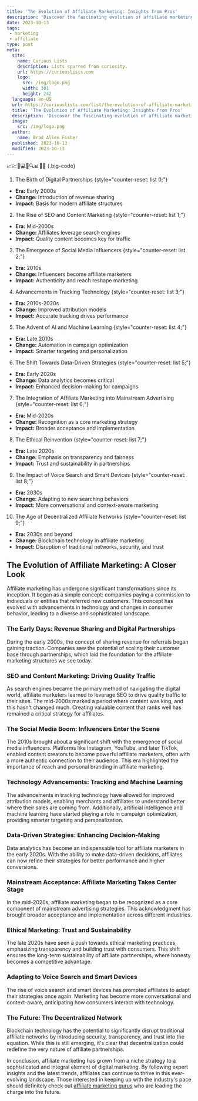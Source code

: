 ```yaml
---
title: 'The Evolution of Affiliate Marketing: Insights from Pros'
description: 'Discover the fascinating evolution of affiliate marketing as industry experts share valuable insights and tips, catering to the curious minds of marketers.'
date: 2023-10-13
tags:
 - marketing
 - affiliate
type: post
meta:
  site:
    name: Curious Lists
    description: Lists spurred from curiosity.
    url: https://curiouslists.com
    logo:
      src: /img/logo.png
      width: 301
      height: 242
  language: en-US
  url: https://curiouslists.com/list/the-evolution-of-affiliate-marketing-insights-from-pros
  title: 'The Evolution of Affiliate Marketing: Insights from Pros'
  description: 'Discover the fascinating evolution of affiliate marketing as industry experts share valuable insights and tips, catering to the curious minds of marketers.'
  image:
    src: /img/logo.png
  author:
    name: Brad Allen Fisher
  published: 2023-10-13
  modified: 2023-10-13
---
```



📈💹🤝💻🌐🔍📊🛒🚀 {.big-code}

1. The Birth of Digital Partnerships {style="counter-reset: list 0;"}
  - **Era:** Early 2000s
  - **Change:** Introduction of revenue sharing
  - **Impact:** Basis for modern affiliate structures

2. The Rise of SEO and Content Marketing {style="counter-reset: list 1;"}
  - **Era:** Mid-2000s
  - **Change:** Affiliates leverage search engines
  - **Impact:** Quality content becomes key for traffic

3. The Emergence of Social Media Influencers {style="counter-reset: list 2;"}
  - **Era:** 2010s
  - **Change:** Influencers become affiliate marketers
  - **Impact:** Authenticity and reach reshape marketing

4. Advancements in Tracking Technology {style="counter-reset: list 3;"}
  - **Era:** 2010s-2020s
  - **Change:** Improved attribution models
  - **Impact:** Accurate tracking drives performance

5. The Advent of AI and Machine Learning {style="counter-reset: list 4;"}
  - **Era:** Late 2010s
  - **Change:** Automation in campaign optimization
  - **Impact:** Smarter targeting and personalization

6. The Shift Towards Data-Driven Strategies {style="counter-reset: list 5;"}
  - **Era:** Early 2020s
  - **Change:** Data analytics becomes critical
  - **Impact:** Enhanced decision-making for campaigns

7. The Integration of Affiliate Marketing into Mainstream Advertising {style="counter-reset: list 6;"}
  - **Era:** Mid-2020s
  - **Change:** Recognition as a core marketing strategy
  - **Impact:** Broader acceptance and implementation

8. The Ethical Reinvention {style="counter-reset: list 7;"}
  - **Era:** Late 2020s
  - **Change:** Emphasis on transparency and fairness
  - **Impact:** Trust and sustainability in partnerships

9. The Impact of Voice Search and Smart Devices {style="counter-reset: list 8;"}
  - **Era:** 2030s
  - **Change:** Adapting to new searching behaviors
  - **Impact:** More conversational and context-aware marketing

10. The Age of Decentralized Affiliate Networks {style="counter-reset: list 9;"}
  - **Era:** 2030s and beyond
  - **Change:** Blockchain technology in affiliate marketing
  - **Impact:** Disruption of traditional networks, security, and trust


## The Evolution of Affiliate Marketing: A Closer Look

Affiliate marketing has undergone significant transformations since its inception. It began as a simple concept: companies paying a commission to individuals or entities that referred new customers. This concept has evolved with advancements in technology and changes in consumer behavior, leading to a diverse and sophisticated landscape.

### The Early Days: Revenue Sharing and Digital Partnerships
During the early 2000s, the concept of sharing revenue for referrals began gaining traction. Companies saw the potential of scaling their customer base through partnerships, which laid the foundation for the affiliate marketing structures we see today.

### SEO and Content Marketing: Driving Quality Traffic
As search engines became the primary method of navigating the digital world, affiliate marketers learned to leverage SEO to drive quality traffic to their sites. The mid-2000s marked a period where content was king, and this hasn't changed much. Creating valuable content that ranks well has remained a critical strategy for affiliates.

### The Social Media Boom: Influencers Enter the Scene
The 2010s brought about a significant shift with the emergence of social media influencers. Platforms like Instagram, YouTube, and later TikTok, enabled content creators to become powerful affiliate marketers, often with a more authentic connection to their audience. This era highlighted the importance of reach and personal branding in affiliate marketing.

### Technology Advancements: Tracking and Machine Learning
The advancements in tracking technology have allowed for improved attribution models, enabling merchants and affiliates to understand better where their sales are coming from. Additionally, artificial intelligence and machine learning have started playing a role in campaign optimization, providing smarter targeting and personalization.

### Data-Driven Strategies: Enhancing Decision-Making
Data analytics has become an indispensable tool for affiliate marketers in the early 2020s. With the ability to make data-driven decisions, affiliates can now refine their strategies for better performance and higher conversions. 

### Mainstream Acceptance: Affiliate Marketing Takes Center Stage
In the mid-2020s, affiliate marketing began to be recognized as a core component of mainstream advertising strategies. This acknowledgment has brought broader acceptance and implementation across different industries.

### Ethical Marketing: Trust and Sustainability
The late 2020s have seen a push towards ethical marketing practices, emphasizing transparency and building trust with consumers. This shift ensures the long-term sustainability of affiliate partnerships, where honesty becomes a competitive advantage.

### Adapting to Voice Search and Smart Devices
The rise of voice search and smart devices has prompted affiliates to adapt their strategies once again. Marketing has become more conversational and context-aware, anticipating how consumers interact with technology.

### The Future: The Decentralized Network
Blockchain technology has the potential to significantly disrupt traditional affiliate networks by introducing security, transparency, and trust into the equation. While this is still emerging, it's clear that decentralization could redefine the very nature of affiliate partnerships.

In conclusion, affiliate marketing has grown from a niche strategy to a sophisticated and integral element of digital marketing. By following expert insights and the latest trends, affiliates can continue to thrive in this ever-evolving landscape. Those interested in keeping up with the industry's pace should definitely check out [affiliate marketing gurus](https://curiouslists.com/list/10-affiliate-marketing-gurus-you-should-follow-in-2024) who are leading the charge into the future.